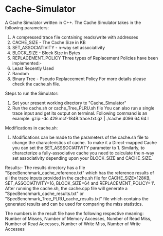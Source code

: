 # Cache-Simulator
A Cache Simulator written in C++. The Cache Simulator takes in the following parameters:
1) A compressed trace file containing reads/write with addresses
2) CACHE_SIZE - The Cache Size in KB
3) SET_ASSOCIATIVITY - n-way set associativity
4) BLOCK_SIZE - Block Size in Bytes
5) REPLACEMENT_POLICY
Three types of Replacement Policies have been implemented:-
1) Least Recently Used
2) Random
3) Binary Tree - Pseudo Replaccement Policy
For more details please check the cache.sh file.

Steps to run the Simulator:
1) Set your present working directory to "Cache_Simulator"
2) Run the cache.sh or cache_Tree_PLRU.sh file
You can also run a single trace input and get its output on terminal. Following command is an example:
gzip -dc 429.mcf-184B.trace.txt.gz | ./cache 4096 64 64 l

Modifications in cache.sh:
1) Modifications can be made to the parameters of the cache.sh file to change the characteristics of cache. To make it a Direct-mapped Cache you can set the SET_ASSSOCIATIVITY parameter to 1. Similarly, to characterize a fully-associative cache you need to calculate the n-way set associativity depending upon your BLOCK_SIZE and CACHE_SIZE.

Results:-
The results directory has a file "SpecBenchmark_cache_reference.txt" which has the reference results of all the trace inputs provided in the cache.sh file for CACHE_SIZE=128KB, SET_ASSOCIATIVITY=16, BLOCK_SIZE=64 and REPLACEMENT_POLICY='l'. After running the cache.sh, the cache.cpp file will generate a "SpecBenchmark_cache_results.txt" or "SpecBenchmark_Tree_PLRU_cache_results.txt" file which contains the generated results and can be used for comparing the miss statistics.

The numbers in the result file have the following respective meaning:
Number of Misses, Number of Memory Accesses, Number of Read Miss, Number of Read Accesses, Number of Write Miss, Number of Write Accesses






